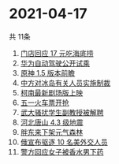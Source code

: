 # 2021-04-17
  共 11条

  <!-- BEGIN -->
  <!-- 最后更新时间:Sat Apr 17 2021 16:23:30 GMT+0000 (Coordinated Universal Time) -->
  1. [门店回应 17 元吃海底捞](https://www.zhihu.com/search?q=海底捞)
1. [华为自动驾驶公开试乘](https://www.zhihu.com/search?q=华为自动驾驶)
1. [原神 1.5 版本前瞻](https://www.zhihu.com/search?q=原神)
1. [中方对冰岛有关人员实施制裁](https://www.zhihu.com/search?q=冰岛)
1. [柯南最新剧场版上映](https://www.zhihu.com/search?q=名侦探柯南：绯色的子弹)
1. [五一火车票开抢](https://www.zhihu.com/search?q=五一火车票)
1. [武大骚扰学生副教授被解聘](https://www.zhihu.com/search?q=武大)
1. [河北唐山 4.3 级地震](https://www.zhihu.com/search?q=唐山地震)
1. [胖东来下架元气森林](https://www.zhihu.com/search?q=胖东来)
1. [俄宣布驱逐 10 名美外交人员](https://www.zhihu.com/search?q=俄美关系)
1. [警方回应女子被香水男下药](https://www.zhihu.com/search?q=香水迷药)
  <!-- END -->
  